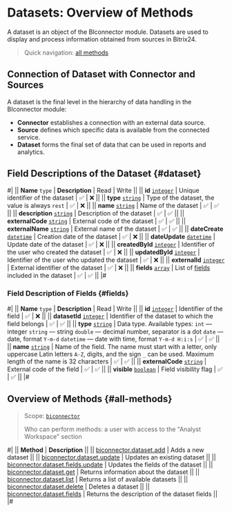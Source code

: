 # Datasets: Overview of Methods

A dataset is an object of the BIconnector module. Datasets are used to display and process information obtained from sources in Bitrix24.

> Quick navigation: [all methods](#all-methods) 

## Connection of Dataset with Connector and Sources

A dataset is the final level in the hierarchy of data handling in the BIconnector module:
- **Connector** establishes a connection with an external data source.
- **Source** defines which specific data is available from the connected service.
- **Dataset** forms the final set of data that can be used in reports and analytics.

## Field Descriptions of the Dataset {#dataset}

#|
|| **Name**
`type` | **Description** | Read | Write ||
|| **id**
[`integer`](../../data-types.md) | Unique identifier of the dataset | ✅ | ❌ ||
|| **type**
[`string`](../../data-types.md) | Type of the dataset, the value is always `rest` | ✅ | ❌ ||
|| **name**
[`string`](../../data-types.md) | Name of the dataset | ✅ | ✅ ||
|| **description**
[`string`](../../data-types.md) | Description of the dataset | ✅ | ✅ ||
|| **externalCode**
[`string`](../../data-types.md) | External code of the dataset | ✅ | ✅ ||
|| **externalName**
[`string`](../../data-types.md) | External name of the dataset | ✅ | ✅ ||
|| **dateCreate**
[`datetime`](../../data-types.md) | Creation date of the dataset | ✅ | ❌ ||
|| **dateUpdate**
[`datetime`](../../data-types.md) | Update date of the dataset | ✅ | ❌ ||
|| **createdById**
[`integer`](../../data-types.md) | Identifier of the user who created the dataset | ✅ | ❌ ||
|| **updatedById**
[`integer`](../../data-types.md) | Identifier of the user who updated the dataset | ✅ | ❌ ||
|| **externalId**
[`integer`](../../data-types.md) | External identifier of the dataset | ✅ | ❌ ||
|| **fields**
[`array`](../../data-types.md) | List of [fields](#fields) included in the dataset | ✅ | ✅ ||
|#

### Field Description of Fields {#fields}

#|
|| **Name**
`type` | **Description** | Read | Write ||
|| **id**
[`integer`](../../data-types.md) | Identifier of the field | ✅ | ❌ ||
|| **datasetId**
[`integer`](../../data-types.md) | Identifier of the dataset to which the field belongs | ✅ | ✅ ||
|| **type**
[`string`](../../data-types.md) | Data type. Available types: 
`int` — integer
`string` — string
`double` — decimal number, separator is a dot
`date` — date, format `Y-m-d`
`datetime` — date with time, format `Y-m-d H:i:s` | ✅ | ✅ ||
|| **name**
[`string`](../../data-types.md) | Name of the field. The name must start with a letter, only uppercase Latin letters `A-Z`, digits, and the sign `_` can be used. Maximum length of the name is 32 characters | ✅ | ✅ ||
|| **externalCode**
[`string`](../../data-types.md) | External code of the field | ✅ | ✅ ||
|| **visible**
[`boolean`](../../data-types.md) | Field visibility flag | ✅ | ✅ ||
|#

## Overview of Methods {#all-methods}

> Scope: [`biconnector`](../../scopes/permissions.md)
>
> Who can perform methods: a user with access to the "Analyst Workspace" section

#|
|| **Method** | **Description** ||
|| [biconnector.dataset.add](./biconnector-dataset-add.md) | Adds a new dataset ||
|| [biconnector.dataset.update](./biconnector-dataset-update.md) | Updates an existing dataset ||
|| [biconnector.dataset.fields.update](./biconnector-dataset-fields-update.md) | Updates the fields of the dataset ||
|| [biconnector.dataset.get](./biconnector-dataset-get.md) | Returns information about the dataset ||
|| [biconnector.dataset.list](./biconnector-dataset-list.md) | Returns a list of available datasets ||
|| [biconnector.dataset.delete](./biconnector-dataset-delete.md) | Deletes a dataset ||
|| [biconnector.dataset.fields](./biconnector-dataset-fields.md) | Returns the description of the dataset fields ||
|#
